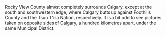 Rocky View County almost completely surrounds Calgary, except at the south and southwestern edge, where Calgary butts up against Foothills County and the Tsuu T'ina Nation, respectively. It is a bit odd to see pictures taken on opposite sides of Calgary, a hundred kilometres apart, under the same Municipal District. 
